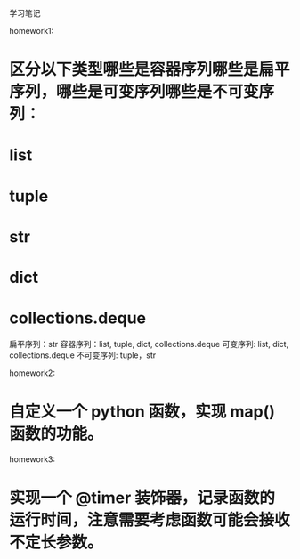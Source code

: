 学习笔记

homework1:
# 区分以下类型哪些是容器序列哪些是扁平序列，哪些是可变序列哪些是不可变序列：
#
# list
# tuple
# str
# dict
# collections.deque
扁平序列：str
容器序列：list, tuple, dict, collections.deque
可变序列: list, dict, collections.deque
不可变序列: tuple，str

homework2:
# 自定义一个 python 函数，实现 map() 函数的功能。

homework3:
# 实现一个 @timer 装饰器，记录函数的运行时间，注意需要考虑函数可能会接收不定长参数。